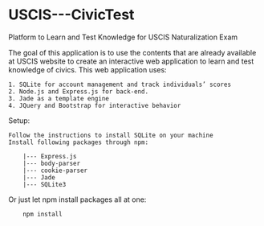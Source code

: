 # USCIS---CivicTest
Platform to Learn and Test Knowledge for USCIS Naturalization Exam

The goal of this application is to use the contents that are already available at USCIS website to create an interactive web application to learn and test knowledge of civics.
This web application uses:

	1. SQLite for account management and track individuals’ scores
	2. Node.js and Express.js for back-end.
	3. Jade as a template engine
	4. JQuery and Bootstrap for interactive behavior
	
Setup:

	Follow the instructions to install SQLite on your machine
	Install following packages through npm:
	
		|--- Express.js
		|--- body-parser
		|--- cookie-parser
		|--- Jade
		|--- SQLite3
Or just let npm install packages all at one:

		npm install
